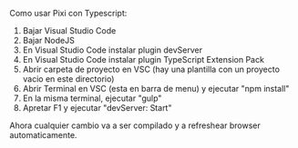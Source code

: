 Como usar Pixi con Typescript:

1. Bajar Visual Studio Code
2. Bajar NodeJS
3. En Visual Studio Code instalar plugin devServer
4. En Visual Studio Code instalar plugin TypeScript Extension Pack
5. Abrir carpeta de proyecto en VSC (hay una plantilla con un proyecto vacio en este directorio)
6. Abrir Terminal en VSC (esta en barra de menu) y ejecutar "npm install"
7. En la misma terminal, ejecutar "gulp"
8. Apretar F1 y ejecutar "devServer: Start"

Ahora cualquier cambio va a ser compilado y a refreshear browser automaticamente.
